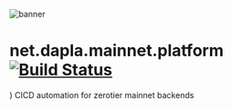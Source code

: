 ![banner](https://banner.dapla.net/?utm_campaign=community-buildpacks&utm_source=github.com/daplanet/net.dapla.mainnet.platform&utm_medium=markdown)

# net.dapla.mainnet.platform [![Build Status](https://github.com/Daplanet/net.dapla.mainnet.platform/actions/workflows/deploy.yml/badge.svg)](https://github.com/Daplanet/net.dapla.mainnet.platform/actions/workflows/deploy.yml)
)
CICD automation for zerotier mainnet backends
